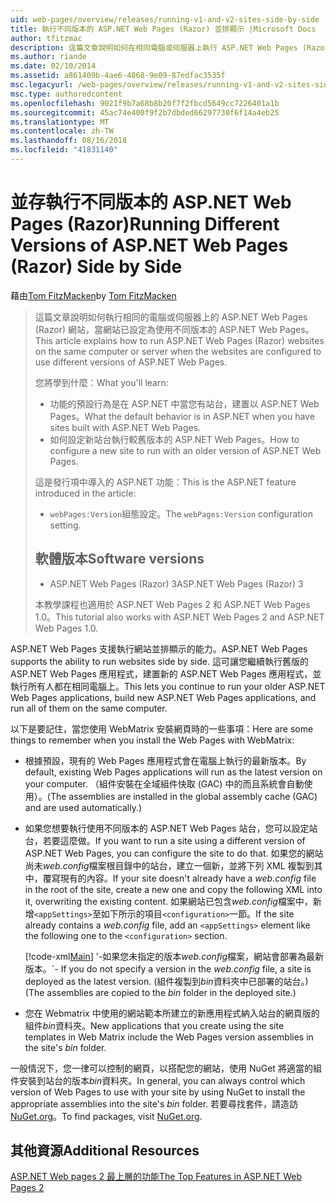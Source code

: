 ```yaml
---
uid: web-pages/overview/releases/running-v1-and-v2-sites-side-by-side
title: 執行不同版本的 ASP.NET Web Pages (Razor) 並排顯示 |Microsoft Docs
author: tfitzmac
description: 這篇文章說明如何在相同電腦或伺服器上執行 ASP.NET Web Pages (Razor) 網站，當網站已設定為使用不同版本...
ms.author: riande
ms.date: 02/10/2014
ms.assetid: a861409b-4ae6-4868-9e09-87edfac3535f
msc.legacyurl: /web-pages/overview/releases/running-v1-and-v2-sites-side-by-side
msc.type: authoredcontent
ms.openlocfilehash: 9021f9b7a68b8b20f7f2fbcd5649cc7226401a1b
ms.sourcegitcommit: 45ac74e400f9f2b7dbded66297730f6f14a4eb25
ms.translationtype: MT
ms.contentlocale: zh-TW
ms.lasthandoff: 08/16/2018
ms.locfileid: "41831140"
---
```

<a name="running-different-versions-of-aspnet-web-pages-razor-side-by-side"></a><span data-ttu-id="e0e99-103">並存執行不同版本的 ASP.NET Web Pages (Razor)</span><span class="sxs-lookup"><span data-stu-id="e0e99-103">Running Different Versions of ASP.NET Web Pages (Razor) Side by Side</span></span>
====================
<span data-ttu-id="e0e99-104">藉由[Tom FitzMacken](https://github.com/tfitzmac)</span><span class="sxs-lookup"><span data-stu-id="e0e99-104">by [Tom FitzMacken](https://github.com/tfitzmac)</span></span>

> <span data-ttu-id="e0e99-105">這篇文章說明如何執行相同的電腦或伺服器上的 ASP.NET Web Pages (Razor) 網站，當網站已設定為使用不同版本的 ASP.NET Web Pages。</span><span class="sxs-lookup"><span data-stu-id="e0e99-105">This article explains how to run ASP.NET Web Pages (Razor) websites on the same computer or server when the websites are configured to use different versions of ASP.NET Web Pages.</span></span>
> 
> <span data-ttu-id="e0e99-106">您將學到什麼：</span><span class="sxs-lookup"><span data-stu-id="e0e99-106">What you'll learn:</span></span>
> 
> - <span data-ttu-id="e0e99-107">功能的預設行為是在 ASP.NET 中當您有站台，建置以 ASP.NET Web Pages。</span><span class="sxs-lookup"><span data-stu-id="e0e99-107">What the default behavior is in ASP.NET when you have sites built with ASP.NET Web Pages.</span></span>
> - <span data-ttu-id="e0e99-108">如何設定新站台執行較舊版本的 ASP.NET Web Pages。</span><span class="sxs-lookup"><span data-stu-id="e0e99-108">How to configure a new site to run with an older version of ASP.NET Web Pages.</span></span>
>   
> 
> <span data-ttu-id="e0e99-109">這是發行項中導入的 ASP.NET 功能：</span><span class="sxs-lookup"><span data-stu-id="e0e99-109">This is the ASP.NET feature introduced in the article:</span></span>
> 
> - <span data-ttu-id="e0e99-110">`webPages:Version`組態設定。</span><span class="sxs-lookup"><span data-stu-id="e0e99-110">The `webPages:Version` configuration setting.</span></span>
>   
> 
> ## <a name="software-versions"></a><span data-ttu-id="e0e99-111">軟體版本</span><span class="sxs-lookup"><span data-stu-id="e0e99-111">Software versions</span></span>
> 
> 
> - <span data-ttu-id="e0e99-112">ASP.NET Web Pages (Razor) 3</span><span class="sxs-lookup"><span data-stu-id="e0e99-112">ASP.NET Web Pages (Razor) 3</span></span>
>   
> 
> <span data-ttu-id="e0e99-113">本教學課程也適用於 ASP.NET Web Pages 2 和 ASP.NET Web Pages 1.0。</span><span class="sxs-lookup"><span data-stu-id="e0e99-113">This tutorial also works with ASP.NET Web Pages 2 and ASP.NET Web Pages 1.0.</span></span>


<span data-ttu-id="e0e99-114">ASP.NET Web Pages 支援執行網站並排顯示的能力。</span><span class="sxs-lookup"><span data-stu-id="e0e99-114">ASP.NET Web Pages supports the ability to run websites side by side.</span></span> <span data-ttu-id="e0e99-115">這可讓您繼續執行舊版的 ASP.NET Web Pages 應用程式，建置新的 ASP.NET Web Pages 應用程式，並執行所有人都在相同電腦上。</span><span class="sxs-lookup"><span data-stu-id="e0e99-115">This lets you continue to run your older ASP.NET Web Pages applications, build new ASP.NET Web Pages applications, and run all of them on the same computer.</span></span>

<span data-ttu-id="e0e99-116">以下是要記住，當您使用 WebMatrix 安裝網頁時的一些事項：</span><span class="sxs-lookup"><span data-stu-id="e0e99-116">Here are some things to remember when you install the Web Pages with WebMatrix:</span></span>

- <span data-ttu-id="e0e99-117">根據預設，現有的 Web Pages 應用程式會在電腦上執行的最新版本。</span><span class="sxs-lookup"><span data-stu-id="e0e99-117">By default, existing Web Pages applications will run as the latest version on your computer.</span></span> <span data-ttu-id="e0e99-118">（組件安裝在全域組件快取 (GAC) 中的而且系統會自動使用）。</span><span class="sxs-lookup"><span data-stu-id="e0e99-118">(The assemblies are installed in the global assembly cache (GAC) and are used automatically.)</span></span>
- <span data-ttu-id="e0e99-119">如果您想要執行使用不同版本的 ASP.NET Web Pages 站台，您可以設定站台，若要這麼做。</span><span class="sxs-lookup"><span data-stu-id="e0e99-119">If you want to run a site using a different version of ASP.NET Web Pages, you can configure the site to do that.</span></span> <span data-ttu-id="e0e99-120">如果您的網站尚未*web.config*檔案根目錄中的站台，建立一個新，並將下列 XML 複製到其中，覆寫現有的內容。</span><span class="sxs-lookup"><span data-stu-id="e0e99-120">If your site doesn't already have a *web.config* file in the root of the site, create a new one and copy the following XML into it, overwriting the existing content.</span></span> <span data-ttu-id="e0e99-121">如果網站已包含*web.config*檔案中，新增`<appSettings>`至如下所示的項目`<configuration>`一節。</span><span class="sxs-lookup"><span data-stu-id="e0e99-121">If the site already contains a *web.config* file, add an `<appSettings>` element like the following one to the `<configuration>` section.</span></span>

    [!code-xml[Main](running-v1-and-v2-sites-side-by-side/samples/sample1.xml)]
  <span data-ttu-id="e0e99-122">'-如果您未指定的版本*web.config*檔案，網站會部署為最新版本。</span><span class="sxs-lookup"><span data-stu-id="e0e99-122">\`- If you do not specify a version in the *web.config* file, a site is deployed as the latest version.</span></span> <span data-ttu-id="e0e99-123">(組件複製到*bin*資料夾中已部署的站台。)</span><span class="sxs-lookup"><span data-stu-id="e0e99-123">(The assemblies are copied to the *bin* folder in the deployed site.)</span></span>
- <span data-ttu-id="e0e99-124">您在 Webmatrix 中使用的網站範本所建立的新應用程式納入站台的網頁版的組件*bin*資料夾。</span><span class="sxs-lookup"><span data-stu-id="e0e99-124">New applications that you create using the site templates in Web Matrix include the Web Pages version assemblies in the site's *bin* folder.</span></span>

<span data-ttu-id="e0e99-125">一般情況下，您一律可以控制的網頁，以搭配您的網站，使用 NuGet 將適當的組件安裝到站台的版本*bin*資料夾。</span><span class="sxs-lookup"><span data-stu-id="e0e99-125">In general, you can always control which version of Web Pages to use with your site by using NuGet to install the appropriate assemblies into the site's *bin* folder.</span></span> <span data-ttu-id="e0e99-126">若要尋找套件，請造訪[NuGet.org](http://NuGet.org)。</span><span class="sxs-lookup"><span data-stu-id="e0e99-126">To find packages, visit [NuGet.org](http://NuGet.org).</span></span>

## <a name="additional-resources"></a><span data-ttu-id="e0e99-127">其他資源</span><span class="sxs-lookup"><span data-stu-id="e0e99-127">Additional Resources</span></span>

[<span data-ttu-id="e0e99-128">ASP.NET Web pages 2 最上層的功能</span><span class="sxs-lookup"><span data-stu-id="e0e99-128">The Top Features in ASP.NET Web Pages 2</span></span>](top-features-in-web-pages-2.md)
